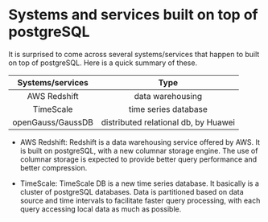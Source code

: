 # Systems and services built on top of postgreSQL


It is surprised to come across several systems/services that happen to built on top of postgreSQL. Here is a quick summary of these. 

| Systems/services | Type |
| :------: | :--: |
| AWS Redshift     | data warehousing | 
| TimeScale     | time series database |
| openGauss/GaussDB     | distributed relational db, by Huawei |

* AWS Redshift: Redshift is a data warehousing service offered by AWS. It is built on postgreSQL, with a new columnar storage engine. The use of columnar storage is expected to provide better query performance and better compression. 

* TimeScale: TimeScale DB is a new time series database. It basically is a cluster of postgreSQL databases.   Data is partitioned based on data source and time intervals to facilitate faster query processing, with each query accessing local data as much as possible.   
